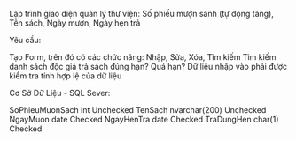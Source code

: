 Lập trình giao diện quản lý thư viện: Số phiếu mượn sánh (tự động tăng), Tên sách, Ngày mượn, Ngày hẹn trả

Yêu cầu:

Tạo Form, trên đó có các chức năng: Nhập, Sửa, Xóa, Tìm kiếm
Tìm kiếm danh sách độc giả trả sách đúng hạn? Quá hạn?
Dữ liệu nhập vào phải được kiểm tra tính hợp lệ của dữ liệu

Cơ Sở Dữ Liệu - SQL Sever:

SoPhieuMuonSach	  int	                Unchecked
TenSach	          nvarchar(200)      	Unchecked
NgayMuon	        date	              Checked
NgayHenTra	      date	              Checked
TraDungHen	      char(1)	            Checked 

